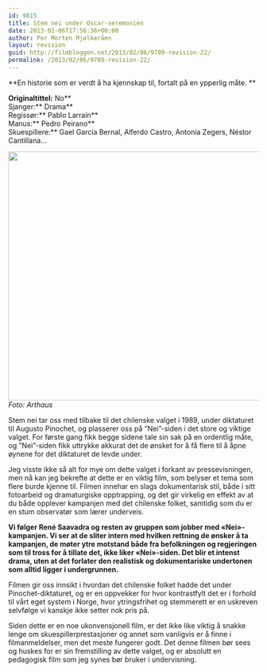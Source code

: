 ```yaml
---
id: 9815
title: Stem nei under Oscar-seremonien
date: 2013-02-06T17:56:36+00:00
author: Per Morten Mjølkeråen
layout: revision
guid: http://filmbloggen.net/2013/02/06/9789-revision-22/
permalink: /2013/02/06/9789-revision-22/
---
```

**En historie som er verdt å ha kjennskap til, fortalt på en ypperlig måte. **

<!--more-->

**Originaltittel:** No**  
Sjanger:** Drama**  
Regissør:** Pablo Larraín**  
Manus:** Pedro Peirano**  
Skuespillere:** Gael García Bernal, Alferdo Castro, Antonia Zegers, Néstor Cantillana&#8230;

<a href="http://filmbloggen.net/?attachment_id=9793" rel="attachment wp-att-9793"><img class="alignnone size-full wp-image-9793" src="http://filmbloggen.net/wp-content/uploads//2013/02/8.jpg" alt="" width="1000" height="500" /></a>  
_Foto: Arthaus_

Stem nei tar oss med tilbake til det chilenske valget i 1989, under diktaturet til Augusto Pinochet, og plasserer oss på ”Nei”-siden i det store og viktige valget. For første gang fikk begge sidene tale sin sak på en ordentlig måte, og ”Nei”-siden fikk uttrykke akkurat det de ønsket for å få flere til å åpne øynene for det diktaturet de levde under.

Jeg visste ikke så alt for mye om dette valget i forkant av pressevisningen, men nå kan jeg bekrefte at dette er en viktig film, som belyser et tema som flere burde kjenne til. Filmen innehar en slags dokumentarisk stil, både i sitt fotoarbeid og dramaturgiske opptrapping, og det gir virkelig en effekt av at du både opplever kampanjen med det chilenske folket, samtidig som du er en stum observatør som lærer underveis.

**Vi følger René Saavadra og resten av gruppen som jobber med &laquo;Nei&raquo;-kampanjen. Vi ser at de sliter intern med hvilken rettning de ønsker å ta kampanjen, de møter ytre motstand både fra befolkningen og regjeringen som til tross for å tillate det, ikke liker &laquo;Nei&raquo;-siden. Det blir et intenst drama, uten at det forlater den realistisk og dokumentariske undertonen som alltid ligger i undergrunnen.**

Filmen gir oss innsikt i hvordan det chilenske folket hadde det under Pinochet-diktaturet, og er en oppvekker for hvor kontrastfylt det er i forhold til vårt eget system i Norge, hvor ytringsfrihet og stemmerett er en uskreven selvfølge vi kanskje ikke setter nok pris på.

Siden dette er en noe ukonvensjonell film, er det ikke like viktig å snakke lenge om skuespillerprestasjoner og annet som vanligvis er å finne i filmanmeldelser, men det meste fungerer godt. Det denne filmen bør sees og huskes for er sin fremstilling av dette valget, og er absolutt en pedagogisk film som jeg synes bør bruker i undervisning.

<div class="video-shortcode">
</div>